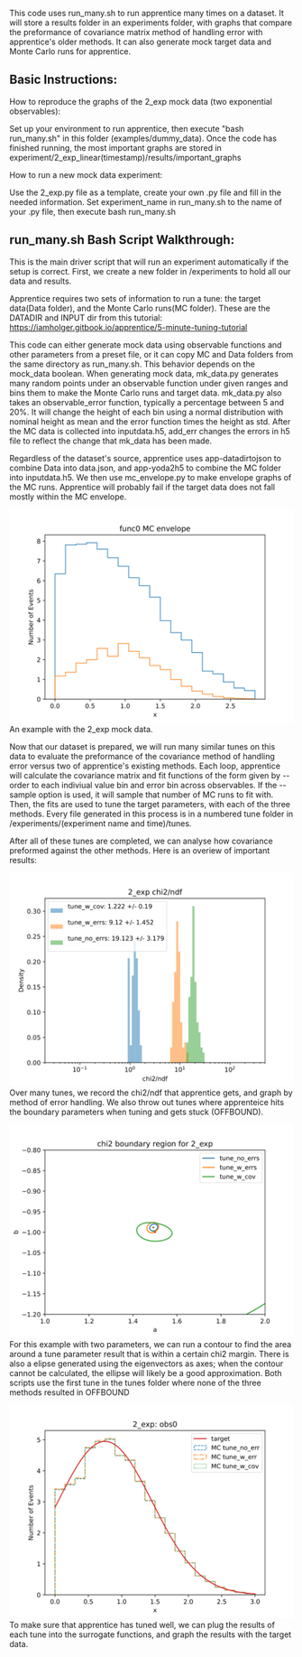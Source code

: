 This code uses run_many.sh to run apprentice many times on a dataset. It will store a results folder in an experiments folder,
with graphs that compare the preformance of covariance matrix method of handling error with apprentice's older methods.
It can also generate mock target data and Monte Carlo runs for apprentice.

Basic Instructions:
-------

How to reproduce the graphs of the 2_exp mock data (two exponential observables):

Set up your environment to run apprentice, then execute "bash run_many.sh" in this folder (examples/dummy_data).
Once the code has finished running, the most important graphs are stored in experiment/2_exp_linear(timestamp)/results/important_graphs

How to run a new mock data experiment:

Use the 2_exp.py file as a template, create your own .py file and fill in the needed information. Set experiment_name in run_many.sh to the name of your .py file, then execute bash run_many.sh

run_many.sh Bash Script Walkthrough:
-------

This is the main driver script that will run an experiment automatically if the setup is correct. First, we create a new folder in /experiments to hold all our data and results.

Apprentice requires two sets of information to run a tune: the target data(Data folder), and the Monte Carlo runs(MC folder). These are the DATADIR and INPUT dir from this tutorial: https://iamholger.gitbook.io/apprentice/5-minute-tuning-tutorial

This code can either generate mock data using observable functions and other parameters from a preset file, or it can copy MC and Data folders from the same directory as run_many.sh. This behavior depends on the mock_data boolean. When generating mock data, mk_data.py generates many random points under an observable function under given ranges and bins them to make the Monte Carlo runs and target data. mk_data.py also takes an observable_error function, typically a percentage between 5 and 20%. It will change the height of each bin using a normal distribution with nominal height as mean and the error function times the height as std. After the MC data is collected into inputdata.h5, add_err changes the errors in h5 file to reflect the change that mk_data has been made. 

Regardless of the dataset's source, apprentice uses app-datadirtojson to combine Data into data.json, and app-yoda2h5 to combine the MC folder into inputdata.h5. We then use mc_envelope.py to make envelope graphs of the MC runs. Apprentice will probably fail if the target data does not fall mostly within the MC envelope.

![mc_envelope example](experiments/2_exp_linear_07-28-2022_00:20:56/results/important_graphs/pngs/func0.png)
An example with the 2_exp mock data.

Now that our dataset is prepared, we will run many similar tunes on this data to evaluate the preformance of the covariance method of handling error versus two of apprentice's existing methods. Each loop, apprentice will calculate the covariance matrix and fit functions of the form given by --order to each indiviual value bin and error bin across observables. If the --sample option is used, it will sample that number of MC runs to fit with. Then, the fits are used to tune the target parameters, with each of the three methods. Every file generated in this process is in a numbered tune folder in /experiments/(experiment name and time)/tunes. 

After all of these tunes are completed, we can analyse how covariance preformed against the other methods. Here is an overiew of important results:

![chi_2 graph example](experiments/2_exp_linear_07-28-2022_00:20:56/results/important_graphs/pngs/2_exp_every_offbound_chi2.png)
Over many tunes, we record the chi2/ndf that apprentice gets, and graph by method of error handling. We also throw out tunes where apprenteice hits the boundary parameters when tuning and gets stuck (OFFBOUND).

![boundary_contour example](experiments/2_exp_linear_07-28-2022_00:20:56/results/important_graphs/pngs/boundary_contour.png)
For this example with two parameters, we can run a contour to find the area around a tune parameter result that is within a certain chi2 margin. There is also a elipse generated using the eigenvectors as axes; when the contour cannot be calculated, the ellipse will likely be a good approximation. Both scripts use the first tune in the tunes folder where none of the three methods resulted in OFFBOUND

![validation example](experiments/2_exp_linear_07-28-2022_00:20:56/results/important_graphs/pngs/2_exp_obs0_tune_validation.png)
To make sure that apprentice has tuned well, we can plug the results of each tune into the surrogate functions, and graph the results with the target data.
